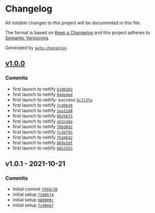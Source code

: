 # Changelog

All notable changes to this project will be documented in this file.

The format is based on [Keep a Changelog](https://keepachangelog.com/en/1.0.0/)
and this project adheres to [Semantic Versioning](https://semver.org/spec/v2.0.0.html).

Generated by [`auto-changelog`](https://github.com/CookPete/auto-changelog).

## [v1.0.0](https://github.com/batmanwgd/vanilla/compare/v1.0.1...v1.0.0)

### Commits

- first launch to netlify [`61001b3`](https://github.com/batmanwgd/vanilla/commit/61001b3dc2befb3d0e4e4806b2fbeedb6acddba4)
- first launch to netlify [`84de4ed`](https://github.com/batmanwgd/vanilla/commit/84de4ed1d45495d9d09d79e40d3a38bd8cd220d7)
- first launch to netlify: success [`5c713fa`](https://github.com/batmanwgd/vanilla/commit/5c713fa630a5db3b45bf69fbd3ee2b5ddfa27336)
- first launch to netlify [`7c49b34`](https://github.com/batmanwgd/vanilla/commit/7c49b343f81a8499e1b5abdb9487eb823250ba83)
- first launch to netlify [`1ea11d0`](https://github.com/batmanwgd/vanilla/commit/1ea11d04beb83ca07348999181c196776d6c6bec)
- first launch to netlify [`0925673`](https://github.com/batmanwgd/vanilla/commit/0925673e9a73d29b4c670d79485ce0a7a317fca4)
- first launch to netlify [`a53c4da`](https://github.com/batmanwgd/vanilla/commit/a53c4dadf327b35359368586ed9c2bc9b8dba9b8)
- first launch to netlify [`70bd0d2`](https://github.com/batmanwgd/vanilla/commit/70bd0d2a5dfb541ffb8091c0092fe11c18aa7ba1)
- first launch to netlify [`fc3ef93`](https://github.com/batmanwgd/vanilla/commit/fc3ef9326bb7307c110f4f52e0f712b50ac6e9c7)
- first launch to netlify [`f5d4642`](https://github.com/batmanwgd/vanilla/commit/f5d4642c163002618ac1233564a3ce51995c76ca)
- first launch to netlify [`869a5df`](https://github.com/batmanwgd/vanilla/commit/869a5df73d8a79cfdf22f836182f8a685d0bd2e3)
- first launch to netlify [`6852553`](https://github.com/batmanwgd/vanilla/commit/6852553eed7c6c8be503d903499c131694dab80d)

## v1.0.1 - 2021-10-21

### Commits

- Initial commit [`f959c30`](https://github.com/batmanwgd/vanilla/commit/f959c3056fb9fa64fb8198cb6a4b552d05910ba9)
- initial setup [`7346b74`](https://github.com/batmanwgd/vanilla/commit/7346b74b63f540b9b969de4bb7d508d551e58d52)
- initial setup [`b68009c`](https://github.com/batmanwgd/vanilla/commit/b68009cfff5cec5c685fef6ae3e44044230b6755)
- initial setup [`7c48eb7`](https://github.com/batmanwgd/vanilla/commit/7c48eb791c8a63320005d54d17311305d8a3f75b)
